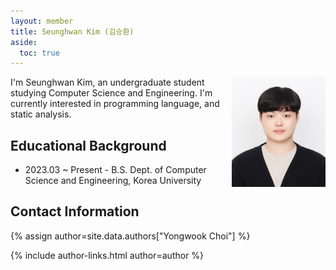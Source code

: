 ```yaml
---
layout: member
title: Seunghwan Kim (김승환)
aside:
  toc: true
---
```


<img src="/assets/images/members/seunghwan.kim.jpg"
align="right" style="margin-left: 1em" width="150em">

I'm Seunghwan Kim, an undergraduate student studying Computer Science and Engineering. I'm currently 
interested in programming language, and static analysis.

## Educational Background

- 2023.03 ~ Present - B.S. Dept. of Computer Science and Engineering, Korea
  University


## Contact Information
<!-- include author links -->
{% assign author=site.data.authors["Yongwook Choi"] %}
<div>{% include author-links.html author=author %}</div>